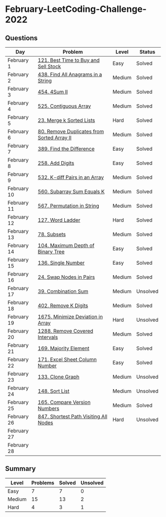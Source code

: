 # February-LeetCoding-Challenge-2022

## Questions
| Day | Problem | Level | Status |
| --- | --- | --- | --- |
| February 1 | [121. Best Time to Buy and Sell Stock](https://leetcode.com/problems/best-time-to-buy-and-sell-stock/) | Easy | Solved |
| February 2 | [438. Find All Anagrams in a String](https://leetcode.com/problems/find-all-anagrams-in-a-string/) | Medium | Solved |
| February 3 | [454. 4Sum II](https://leetcode.com/problems/4sum-ii/) | Medium | Solved |
| February 4 | [525. Contiguous Array](https://leetcode.com/problems/contiguous-array/) | Medium | Solved |
| February 5 | [23. Merge k Sorted Lists](https://leetcode.com/problems/merge-k-sorted-lists/) | Hard | Solved |
| February 6 | [80. Remove Duplicates from Sorted Array II](https://leetcode.com/problems/remove-duplicates-from-sorted-array-ii/) | Medium | Solved |
| February 7 | [389. Find the Difference](https://leetcode.com/problems/find-the-difference/) | Easy | Solved |
| February 8 | [258. Add Digits](https://leetcode.com/problems/add-digits/) | Easy | Solved |
| February 9 | [532. K-diff Pairs in an Array](https://leetcode.com/problems/k-diff-pairs-in-an-array/) | Medium | Solved |
| February 10 | [560. Subarray Sum Equals K](https://leetcode.com/problems/subarray-sum-equals-k/) | Medium | Solved |
| February 11 | [567. Permutation in String](https://leetcode.com/problems/permutation-in-string/) | Medium | Solved |
| February 12 | [127. Word Ladder](https://leetcode.com/problems/word-ladder/) | Hard | Solved |
| February 13 | [78. Subsets](https://leetcode.com/problems/subsets/) | Medium | Solved |
| February 14 | [104. Maximum Depth of Binary Tree]() | Easy | Solved |
| February 15 | [136. Single Number](https://leetcode.com/problems/single-number/) | Easy | Solved |
| February 16 | [24. Swap Nodes in Pairs](https://leetcode.com/problems/swap-nodes-in-pairs/) | Medium | Solved |
| February 17 | [39. Combination Sum](https://leetcode.com/problems/combination-sum/) | Medium | Unsolved |
| February 18 | [402. Remove K Digits](https://leetcode.com/problems/remove-k-digits/) | Medium | Solved |
| February 19 | [1675. Minimize Deviation in Array](https://leetcode.com/problems/minimize-deviation-in-array/) | Hard | Unsolved |
| February 20 | [1288. Remove Covered Intervals](https://leetcode.com/problems/remove-covered-intervals/) | Medium | Solved |
| February 21 | [169. Majority Element](https://leetcode.com/problems/majority-element/) | Easy | Solved |
| February 22 | [171. Excel Sheet Column Number](https://leetcode.com/problems/excel-sheet-column-number/) | Easy | Solved |
| February 23 | [133. Clone Graph](https://leetcode.com/problems/clone-graph/) | Medium | Unsolved |
| February 24 | [148. Sort List](https://leetcode.com/problems/sort-list/) | Medium | Unsolved |
| February 25 | [165. Compare Version Numbers](https://leetcode.com/problems/compare-version-numbers/) | Medium | Solved |
| February 26 | [847. Shortest Path Visiting All Nodes](https://leetcode.com/problems/shortest-path-visiting-all-nodes/) | Hard | Unsolved |
| February 27 | []() |  |  |
| February 28 | []() |  |  |

## Summary
| Level  | Problems | Solved | Unsolved |
| ---    | --- | --- | --- |
| Easy   | 7 | 7 | 0 |
| Medium | 15 | 13 | 2 |
| Hard   | 4 | 3 | 1 |
